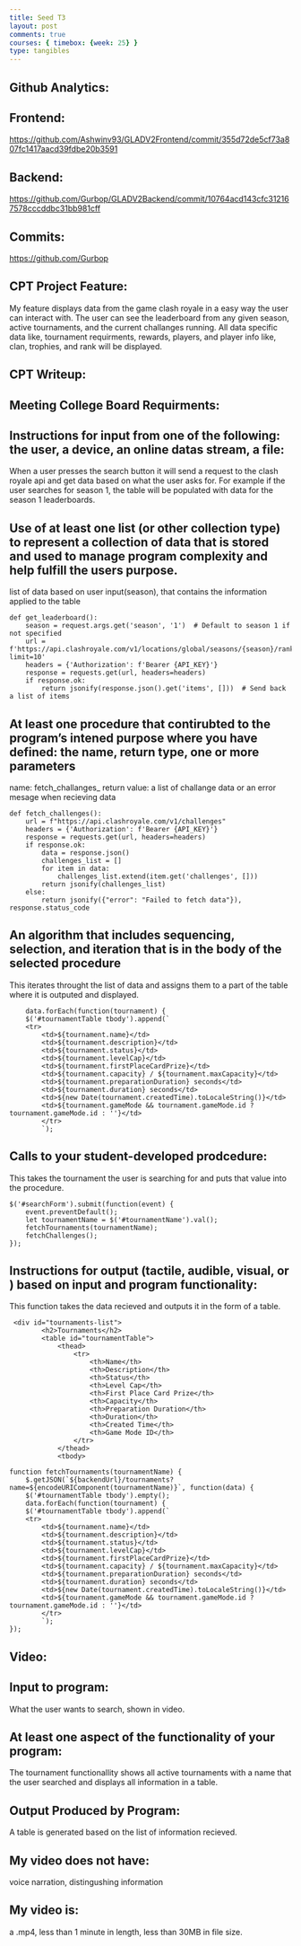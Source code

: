 ```yaml
---
title: Seed T3
layout: post
comments: true
courses: { timebox: {week: 25} }
type: tangibles
---
```

## Github Analytics:
## Frontend:
https://github.com/Ashwinv93/GLADV2Frontend/commit/355d72de5cf73a807fc1417aacd39fdbe20b3591
## Backend:
https://github.com/Gurbop/GLADV2Backend/commit/10764acd143cfc312167578cccddbc31bb981cff
## Commits:
https://github.com/Gurbop
## CPT Project Feature:
My feature displays data from the game clash royale in a easy way the user can interact with. The user can see the leaderboard from any given season, active tournaments, and the current challanges running. All data specific data like, tournament requirments, rewards, players, and player info like, clan, trophies, and rank will be displayed.

## CPT Writeup:
## Meeting College Board Requirments:

## Instructions for input from one of the following: the user, a device, an online datas stream, a file:
When a user presses the search button it will send a request to the clash royale api and get data based on what the user asks for. For example if the user searches for season 1, the table will be populated with data for the season 1 leaderboards.

## Use of at least one list (or other collection type) to represent a collection of data that is stored and used to manage program complexity and help fulfill the users purpose.
list of data based on user input(season), that contains the information applied to the table
~~~
def get_leaderboard():
    season = request.args.get('season', '1')  # Default to season 1 if not specified
    url = f'https://api.clashroyale.com/v1/locations/global/seasons/{season}/rankings/players?limit=10'
    headers = {'Authorization': f'Bearer {API_KEY}'}
    response = requests.get(url, headers=headers)
    if response.ok:
        return jsonify(response.json().get('items', []))  # Send back a list of items
~~~
## At least one procedure that contirubted to the program’s intened purpose where you have defined: the name, return type, one or more parameters
name: fetch_challanges_
return value: a list of challange data or an error mesage when recieving data 
~~~
def fetch_challenges():
    url = f"https://api.clashroyale.com/v1/challenges"
    headers = {'Authorization': f'Bearer {API_KEY}'}
    response = requests.get(url, headers=headers)
    if response.ok:
        data = response.json()
        challenges_list = []
        for item in data:
            challenges_list.extend(item.get('challenges', []))
        return jsonify(challenges_list)
    else:
        return jsonify({"error": "Failed to fetch data"}), response.status_code
~~~
## An algorithm that includes sequencing, selection, and iteration that is in the body of the selected procedure
This iterates throught the list of data and assigns them to a part of the table where it is outputed and displayed.
~~~
    data.forEach(function(tournament) {
    $('#tournamentTable tbody').append(`
    <tr>
        <td>${tournament.name}</td>
        <td>${tournament.description}</td>
        <td>${tournament.status}</td>
        <td>${tournament.levelCap}</td>
        <td>${tournament.firstPlaceCardPrize}</td>
        <td>${tournament.capacity} / ${tournament.maxCapacity}</td>
        <td>${tournament.preparationDuration} seconds</td>
        <td>${tournament.duration} seconds</td>
        <td>${new Date(tournament.createdTime).toLocaleString()}</td>
        <td>${tournament.gameMode && tournament.gameMode.id ? tournament.gameMode.id : ''}</td>
        </tr>
        `);
~~~
## Calls to your student-developed prodcedure:
This takes the tournament the user is searching for and puts that value into the procedure.
~~~
$('#searchForm').submit(function(event) {
    event.preventDefault();
    let tournamentName = $('#tournamentName').val();
    fetchTournaments(tournamentName);
    fetchChallenges();
});
~~~
## Instructions for output (tactile, audible, visual, or ) based on input and program functionality: 
This function takes the data recieved and outputs it in the form of a table.
~~~
 <div id="tournaments-list">
        <h2>Tournaments</h2>
        <table id="tournamentTable">
            <thead>
                <tr>
                    <th>Name</th>
                    <th>Description</th>
                    <th>Status</th>
                    <th>Level Cap</th>
                    <th>First Place Card Prize</th>
                    <th>Capacity</th>
                    <th>Preparation Duration</th>
                    <th>Duration</th>
                    <th>Created Time</th>
                    <th>Game Mode ID</th>
                </tr>
            </thead>
            <tbody>

function fetchTournaments(tournamentName) {
    $.getJSON(`${backendUrl}/tournaments?name=${encodeURIComponent(tournamentName)}`, function(data) {
    $('#tournamentTable tbody').empty();
    data.forEach(function(tournament) {
    $('#tournamentTable tbody').append(`
    <tr>
        <td>${tournament.name}</td>
        <td>${tournament.description}</td>
        <td>${tournament.status}</td>
        <td>${tournament.levelCap}</td>
        <td>${tournament.firstPlaceCardPrize}</td>
        <td>${tournament.capacity} / ${tournament.maxCapacity}</td>
        <td>${tournament.preparationDuration} seconds</td>
        <td>${tournament.duration} seconds</td>
        <td>${new Date(tournament.createdTime).toLocaleString()}</td>
        <td>${tournament.gameMode && tournament.gameMode.id ? tournament.gameMode.id : ''}</td>
        </tr>
        `);
});
~~~
## Video:

## Input to program:
What the user wants to search, shown in video.
## At least one aspect of the functionality of your program:
The tournament functionallity shows all active tournaments with a name that the user searched and displays all information in a table.
## Output Produced by Program:
A table is generated based on the list of information recieved.
## My video does not have:
voice narration, distingushing information
## My video is:
a .mp4, less than 1 minute in length, less than 30MB in file size.